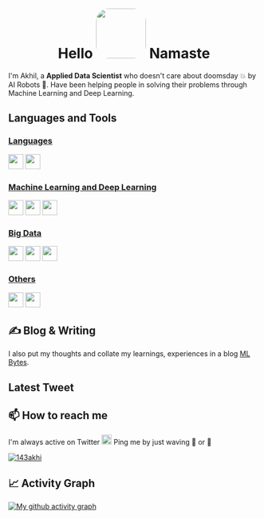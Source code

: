 <h1 align="center">Hello <img src="http://static.skaip.org/img/emoticons/180x180/f6fcff/praying.gif" width=100 style="border-radius:25px"> Namaste </h1>


I'm Akhil, a **Applied Data Scientist** who doesn't care about doomsday 💥 by AI Robots 🤖. Have been helping people in solving their problems through Machine Learning and Deep Learning.
<br>

## Languages and Tools
### <ins>Languages</ins>
<span>
<img height=30 src="https://www.python.org/static/community_logos/python-logo.png">
<img height=30 src="https://i.imgur.com/tDqlcVa.png">
</span>

### <ins>Machine Learning and Deep Learning</ins>
<span>
<img height=30 src="https://i.imgur.com/iTBCEbl.png">
<img height=30 src="https://www.kindpng.com/picc/m/574-5747046_python-pandas-logo-transparent-hd-png-download.png">
<img height=30 src="https://i.imgur.com/rT36Lgc.png">
</span>

### <ins>Big Data</ins>
<span>
<img height=30 src="https://miro.medium.com/max/1400/0*D9c7Z4z9eW1fHPVv.png">
<img height=30 src="https://airflow.apache.org/images/feature-image.png">
<img height=30 src="https://i.imgur.com/ciPsN23.png">
</span>

### <ins>Others</ins>
<span>
<img height=30 src="https://i.imgur.com/KdTBBR0.png">
<img height=30 src="https://miro.medium.com/max/1400/1*QxfkTc6W2v2jpQBo-HBw0g.jpeg">
</span>

## ✍ Blog & Writing
I also put my thoughts and collate my learnings, experiences in a blog [ML Bytes](https://akhil.profitalgo.tech/).

## Latest Tweet
## 📫 How to reach me
I'm always active on Twitter <img src="https://assets.stickpng.com/images/580b57fcd9996e24bc43c53e.png" height=20> Ping me by just waving 👋 or 🙏 
<p align="left"> <a href="https://twitter.com/143akhi" target="blank"><img src="https://img.shields.io/twitter/follow/143akhi?logo=twitter&style=for-the-badge" alt="143akhi" /></a> </p>


## 📈 Activity Graph
[![My github activity graph](https://activity-graph.herokuapp.com/graph?username=enforcer007)](https://github.com/ashutosh00710/github-readme-activity-graph)

